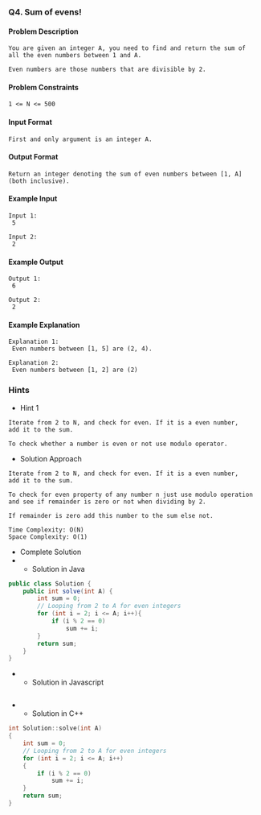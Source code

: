 ### Q4. Sum of evens!
#### Problem Description
```text
You are given an integer A, you need to find and return the sum of 
all the even numbers between 1 and A.

Even numbers are those numbers that are divisible by 2.
```
#### Problem Constraints
```text
1 <= N <= 500
```
#### Input Format
```text
First and only argument is an integer A.
```
#### Output Format
```text
Return an integer denoting the sum of even numbers between [1, A] (both inclusive).
```
#### Example Input
```text
Input 1:
 5

Input 2:
 2
```
#### Example Output
```text
Output 1:
 6

Output 2:
 2
```
#### Example Explanation
```text
Explanation 1:
 Even numbers between [1, 5] are (2, 4).

Explanation 2:
 Even numbers between [1, 2] are (2)
```
### Hints
* Hint 1
```text
Iterate from 2 to N, and check for even. If it is a even number, 
add it to the sum.

To check whether a number is even or not use modulo operator.
```
* Solution Approach
```text
Iterate from 2 to N, and check for even. If it is a even number, 
add it to the sum.

To check for even property of any number n just use modulo operation 
and see if remainder is zero or not when dividing by 2.

If remainder is zero add this number to the sum else not.

Time Complexity: O(N)
Space Complexity: O(1)
```
* Complete Solution
* * Solution in Java
```java
public class Solution {
    public int solve(int A) {
    	int sum = 0;
    	// Looping from 2 to A for even integers
    	for (int i = 2; i <= A; i++){
    		if (i % 2 == 0)
    			sum += i;
    	}
    	return sum;
    }
}
```
* * Solution in Javascript
```javascript

```
* * Solution in C++
```cpp
int Solution::solve(int A)
{
	int sum = 0;
	// Looping from 2 to A for even integers
	for (int i = 2; i <= A; i++)
	{
		if (i % 2 == 0)
			sum += i;
	}
	return sum;
}
```

